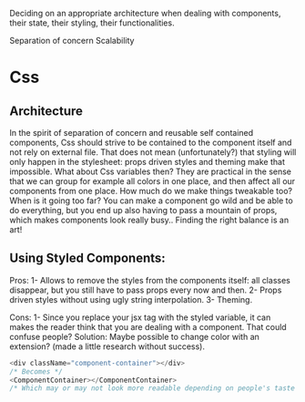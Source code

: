 Deciding on an appropriate architecture when dealing with components, their state, their styling, their functionalities.

Separation of concern
Scalability

# Css

## Architecture

In the spirit of separation of concern and reusable self contained components, Css should strive to be contained to the component itself and not rely on external file.
That does not mean (unfortunately?) that styling will only happen in the stylesheet: props driven styles and theming make that impossible.
What about Css variables then? They are practical in the sense that we can group for example all colors in one place, and then affect all our components from one place.
How much do we make things tweakable too? When is it going too far? You can make a component go wild and be able to do everything, but you end up also having to pass a mountain of props, which makes components look really busy..
Finding the right balance is an art!

## Using Styled Components:

Pros:
1- Allows to remove the styles from the components itself: all classes disappear, but you still have to pass props
every now and then.
2- Props driven styles without using ugly string interpolation.
3- Theming.

Cons:
1- Since you replace your jsx tag with the styled variable, it can makes the reader think that you are dealing with a component. That could confuse people?
Solution: Maybe possible to change color with an extension? (made a little research without success).

```javascript
<div className="component-container"></div>
/* Becomes */
<ComponentContainer></ComponentContainer>
/* Which may or may not look more readable depending on people's taste */
```
